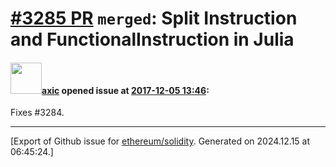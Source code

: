 # [\#3285 PR](https://github.com/ethereum/solidity/pull/3285) `merged`: Split Instruction and FunctionalInstruction in Julia

#### <img src="https://avatars.githubusercontent.com/u/20340?v=4" width="50">[axic](https://github.com/axic) opened issue at [2017-12-05 13:46](https://github.com/ethereum/solidity/pull/3285):

Fixes #3284.




-------------------------------------------------------------------------------



[Export of Github issue for [ethereum/solidity](https://github.com/ethereum/solidity). Generated on 2024.12.15 at 06:45:24.]

